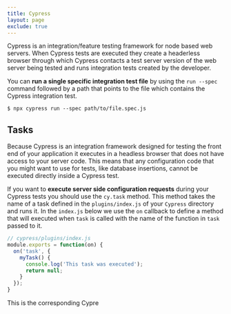 ```yaml
---
title: Cypress
layout: page
exclude: true
---
```

Cypress is an integration/feature testing framework for node based web servers. When Cypress tests are executed they create a headerless browser through which Cypress contacts a test server version of the web server being tested and runs integration tests created by the developer.

You can **run a single specific integration test file** by using the `run --spec` command followed by a path that points to the file which contains the Cypress integration test.
```
$ npx cypress run --spec path/to/file.spec.js
```

## Tasks
Because Cypress is an integration framework designed for testing the front end of your application it executes in a headless browser that does not have access to your server code. This means that any configuration code that you might want to use for tests, like database insertions, cannot be executed directly inside a Cypress test.

If you want to **execute server side configuration requests** during your Cypress tests you should use the `cy.task` method. This method takes the name of a task defined in the `plugins/index.js` of your `Cypress` directory and runs it. In the `index.js` below we use the `on` callback to define a method that will executed when `task` is called with the name of the function in `task` passed to it.
```js
// cypress/plugins/index.js
module.exports = function(on) {
  on('task', {
    myTask() {
      console.log('This task was executed');
      return null;
    }
  });
}
```
This is the corresponding Cypre
<!--stackedit_data:
eyJoaXN0b3J5IjpbLTM1NzIyNTE3NSw1MDU3MDgzNDIsLTE1Nj
kzODM4MzEsLTIwMzY0OTk4MTksMjEwNzI4MDU5Ml19
-->